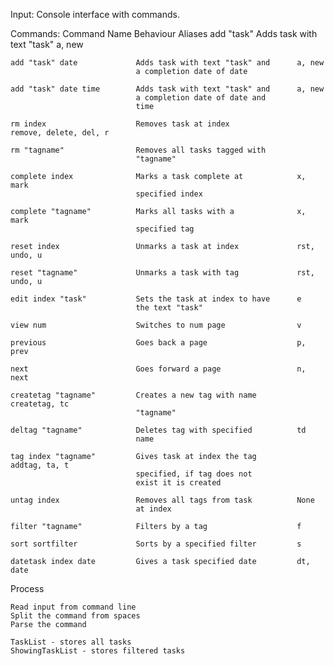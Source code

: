 Input:
    Console interface with commands.
    
Commands:
    Command Name                Behaviour                           Aliases
    add "task"                  Adds task with text "task"          a, new

    add "task" date             Adds task with text "task" and      a, new
                                a completion date of date
    
    add "task" date time        Adds task with text "task" and      a, new
                                a completion date of date and
                                time

    rm index                    Removes task at index               remove, delete, del, r

    rm "tagname"                Removes all tasks tagged with
                                "tagname"

    complete index              Marks a task complete at            x, mark
                                specified index

    complete "tagname"          Marks all tasks with a              x, mark
                                specified tag 

    reset index                 Unmarks a task at index             rst, undo, u

    reset "tagname"             Unmarks a task with tag             rst, undo, u

    edit index "task"           Sets the task at index to have      e
                                the text "task"

    view num                    Switches to num page                v 

    previous                    Goes back a page                    p, prev

    next                        Goes forward a page                 n, next

    createtag "tagname"         Creates a new tag with name         createtag, tc   
                                "tagname"

    deltag "tagname"            Deletes tag with specified          td
                                name

    tag index "tagname"         Gives task at index the tag         addtag, ta, t
                                specified, if tag does not 
                                exist it is created

    untag index                 Removes all tags from task          None
                                at index

    filter "tagname"            Filters by a tag                    f

    sort sortfilter             Sorts by a specified filter         s  
    
    datetask index date         Gives a task specified date         dt, date
    
Process

    Read input from command line
    Split the command from spaces
    Parse the command

    TaskList - stores all tasks
    ShowingTaskList - stores filtered tasks

    
    